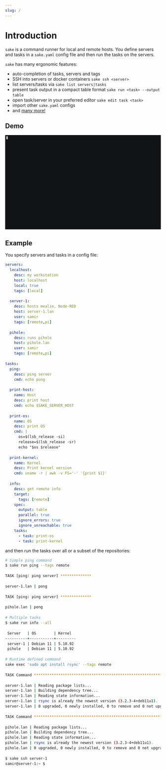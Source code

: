 ```yaml
---
slug: /
---
```


# Introduction

`sake` is a command runner for local and remote hosts. You define servers and tasks in a `sake.yaml` config file and then run the tasks on the servers.

`sake` has many ergonomic features:

- auto-completion of tasks, servers and tags
- SSH into servers or docker containers `sake ssh <server>`
- list servers/tasks via `sake list servers|tasks`
- present task output in a compact table format `sake run <task> --output table`
- open task/server in your preferred editor `sake edit task <task>`
- import other `sake.yaml` configs
- and [many more!](recipes.md)

## Demo

![demo](/img/output.gif)

## Example

You specify servers and tasks in a config file:

```yaml title=sake.yaml
servers:
  localhost:
    desc: my workstation
    host: localhost
    local: true
    tags: [local]

  server-1:
    desc: hosts mealie, Node-RED
    host: server-1.lan
    user: samir
    tags: [remote,pi]

  pihole:
    desc: runs pihole
    host: pihole.lan
    user: samir
    tags: [remote,pi]

tasks:
  ping:
    desc: ping server
    cmd: echo pong

  print-host:
    name: Host
    desc: print host
    cmd: echo $SAKE_SERVER_HOST

  print-os:
    name: OS
    desc: print OS
    cmd: |
      os=$(lsb_release -si)
      release=$(lsb_release -sr)
      echo "$os $release"

  print-kernel:
    name: Kernel
    desc: Print kernel version
    cmd: uname -r | awk -v FS='-' '{print $1}'

  info:
    desc: get remote info
    target:
      tags: [remote]
    spec:
      output: table
      parallel: true
      ignore_errors: true
      ignore_unreachable: true
    tasks:
      - task: print-os
      - task: print-kernel
```

and then run the tasks over all or a subset of the repositories:

```bash
# Simple ping command
$ sake run ping --tags remote

TASK [ping: ping server] **************

server-1.lan | pong

TASK [ping: ping server] **************

pihole.lan | pong

# Multiple tasks
$ sake run info --all

 Server   | OS        | Kernel
----------+-----------+---------
 server-1 | Debian 11 | 5.10.92
 pihole   | Debian 11 | 5.10.92

# Runtime defined command
sake exec 'sudo apt install rsync' --tags remote

TASK Command ******************************************************************

server-1.lan | Reading package lists...
server-1.lan | Building dependency tree...
server-1.lan | Reading state information...
server-1.lan | rsync is already the newest version (3.2.3-4+deb11u1).
server-1.lan | 0 upgraded, 0 newly installed, 0 to remove and 0 not upgraded.

TASK Command ******************************************************************

pihole.lan | Reading package lists...
pihole.lan | Building dependency tree...
pihole.lan | Reading state information...
pihole.lan | rsync is already the newest version (3.2.3-4+deb11u1).
pihole.lan | 0 upgraded, 0 newly installed, 0 to remove and 0 not upgraded.

$ sake ssh server-1
samir@server-1:~ $
```
